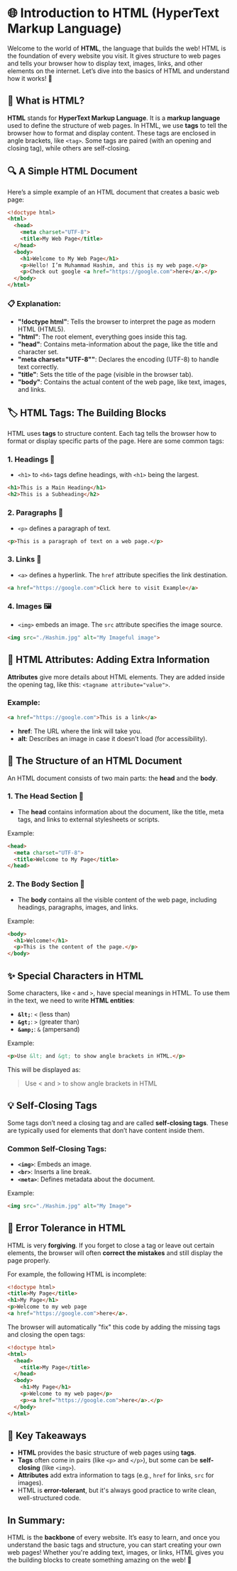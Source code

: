 # 🌐 **Introduction to HTML (HyperText Markup Language)**

Welcome to the world of **HTML**, the language that builds the web! HTML is the foundation of every website you visit. It gives structure to web pages and tells your browser how to display text, images, links, and other elements on the internet. Let’s dive into the basics of HTML and understand how it works! 🚀

## 📖 **What is HTML?**

**HTML** stands for **HyperText Markup Language**. It is a **markup language** used to define the structure of web pages. In HTML, we use **tags** to tell the browser how to format and display content. These tags are enclosed in angle brackets, like `<tag>`. Some tags are paired (with an opening and closing tag), while others are self-closing.

## 🔍 **A Simple HTML Document**

Here’s a simple example of an HTML document that creates a basic web page:

```html
<!doctype html>
<html>
  <head>
    <meta charset="UTF-8">
    <title>My Web Page</title>
  </head>
  <body>
    <h1>Welcome to My Web Page</h1>
    <p>Hello! I’m Muhammad Hashim, and this is my web page.</p>
    <p>Check out google <a href="https://google.com">here</a>.</p>
  </body>
</html>
```

### 📋 **Explanation**:
- **"!doctype html"**: Tells the browser to interpret the page as modern HTML (HTML5).
- **"html"**: The root element, everything goes inside this tag.
- **"head"**: Contains meta-information about the page, like the title and character set.
- **"meta charset="UTF-8""**: Declares the encoding (UTF-8) to handle text correctly.
- **"title"**: Sets the title of the page (visible in the browser tab).
- **"body"**: Contains the actual content of the web page, like text, images, and links.

## 🏷️ **HTML Tags: The Building Blocks**

HTML uses **tags** to structure content. Each tag tells the browser how to format or display specific parts of the page. Here are some common tags:

### **1. Headings** 📝
- `<h1>` to `<h6>` tags define headings, with `<h1>` being the largest.
```html
<h1>This is a Main Heading</h1>
<h2>This is a Subheading</h2>
```

### **2. Paragraphs** 📝
- `<p>` defines a paragraph of text.
```html
<p>This is a paragraph of text on a web page.</p>
```

### **3. Links** 🔗
- `<a>` defines a hyperlink. The `href` attribute specifies the link destination.
```html
<a href="https://google.com">Click here to visit Example</a>
```

### **4. Images** 🖼️
- `<img>` embeds an image. The `src` attribute specifies the image source.
```html
<img src="./Hashim.jpg" alt="My Imageful image">
```

## 🧩 **HTML Attributes: Adding Extra Information**

**Attributes** give more details about HTML elements. They are added inside the opening tag, like this: `<tagname attribute="value">`.

### Example:
```html
<a href="https://google.com">This is a link</a>
```
- **href**: The URL where the link will take you.
- **alt**: Describes an image in case it doesn’t load (for accessibility).

## 🧱 **The Structure of an HTML Document**

An HTML document consists of two main parts: the **head** and the **body**.

### **1. The Head Section** 🧠
- The **head** contains information about the document, like the title, meta tags, and links to external stylesheets or scripts.

Example:
```html
<head>
  <meta charset="UTF-8">
  <title>Welcome to My Page</title>
</head>
```

### **2. The Body Section** 📄
- The **body** contains all the visible content of the web page, including headings, paragraphs, images, and links.

Example:
```html
<body>
  <h1>Welcome!</h1>
  <p>This is the content of the page.</p>
</body>
```
## ✨ **Special Characters in HTML**

Some characters, like `<` and `>`, have special meanings in HTML. To use them in the text, we need to write **HTML entities**:

- **`&lt;`**: `<` (less than)
- **`&gt;`**: `>` (greater than)
- **`&amp;`**: `&` (ampersand)

Example:
```html
<p>Use &lt; and &gt; to show angle brackets in HTML.</p>
```
This will be displayed as:
> Use < and > to show angle brackets in HTML
## 💡 **Self-Closing Tags**

Some tags don’t need a closing tag and are called **self-closing tags**. These are typically used for elements that don’t have content inside them.

### Common Self-Closing Tags:
- **`<img>`**: Embeds an image.
- **`<br>`**: Inserts a line break.
- **`<meta>`**: Defines metadata about the document.

Example:
```html
<img src="./Hashim.jpg" alt="My Image">
```

## 🔄 **Error Tolerance in HTML**

HTML is very **forgiving**. If you forget to close a tag or leave out certain elements, the browser will often **correct the mistakes** and still display the page properly.

For example, the following HTML is incomplete:
```html
<!doctype html>
<title>My Page</title>
<h1>My Page</h1>
<p>Welcome to my web page
<a href="https://google.com">here</a>.
```

The browser will automatically "fix" this code by adding the missing tags and closing the open tags:
```html
<!doctype html>
<html>
  <head>
    <title>My Page</title>
  </head>
  <body>
    <h1>My Page</h1>
    <p>Welcome to my web page</p>
    <p><a href="https://google.com">here</a>.</p>
  </body>
</html>
```

## 🎯 **Key Takeaways**

- **HTML** provides the basic structure of web pages using **tags**.
- **Tags** often come in pairs (like `<p>` and `</p>`), but some can be **self-closing** (like `<img>`).
- **Attributes** add extra information to tags (e.g., `href` for links, `src` for images).
- HTML is **error-tolerant**, but it's always good practice to write clean, well-structured code.

## **In Summary**:

HTML is the **backbone** of every website. It’s easy to learn, and once you understand the basic tags and structure, you can start creating your own web pages! Whether you're adding text, images, or links, HTML gives you the building blocks to create something amazing on the web! 🌟

